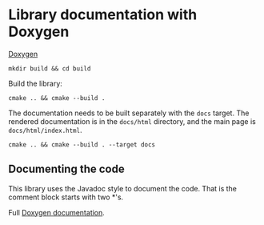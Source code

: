 # Library documentation with Doxygen

[Doxygen](https://www.doxygen.nl/index.html)

```shell
mkdir build && cd build
```

Build the library:

```shell
cmake .. && cmake --build .
```

The documentation needs to be built separately with the `docs` target. 
The rendered documentation is in the `docs/html` directory, and the main page is `docs/html/index.html`.

```shell
cmake .. && cmake --build . --target docs
```

## Documenting the code

This library uses the Javadoc style to document the code.
That is the comment block starts with two *'s.

Full [Doxygen documentation](https://www.doxygen.nl/manual/docblocks.html#specialblock).